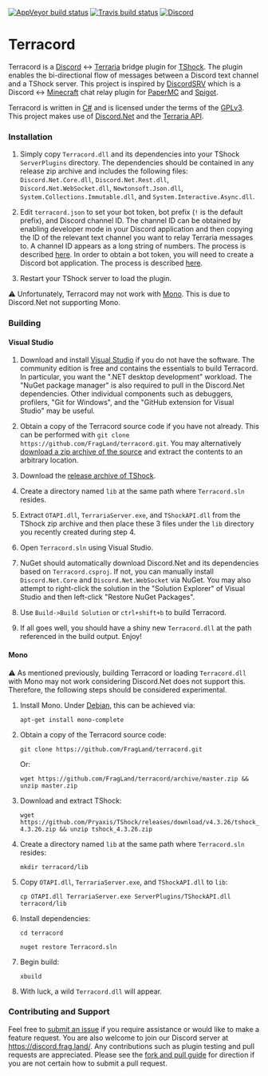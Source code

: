 [![AppVeyor build status](https://ci.appveyor.com/api/projects/status/github/FragLand/terracord?svg=true)](https://ci.appveyor.com/project/ldilley/terracord)
[![Travis build status](https://travis-ci.com/FragLand/terracord.svg?branch=master)](https://travis-ci.com/FragLand/terracord)
[![Discord](https://img.shields.io/discord/540333638479380487)](https://discord.frag.land/)

Terracord
=========
Terracord is a [Discord](http://discordapp.com/) <-> [Terraria](http://terraria.org/) bridge plugin for
[TShock](http://tshock.co/). The plugin enables the bi-directional flow of messages between a Discord text
channel and a TShock server. This project is inspired by [DiscordSRV](https://github.com/DiscordSRV/DiscordSRV)
which is a Discord <-> [Minecraft](http://www.minecraft.net/) chat relay plugin for [PaperMC](http://papermc.io/)
and [Spigot](http://www.spigotmc.org/).

Terracord is written in [C#](https://docs.microsoft.com/en-us/dotnet/csharp/) and is licensed under the terms of
the [GPLv3](http://www.gnu.org/licenses/gpl-3.0.en.html). This project makes use of
[Discord.Net](https://github.com/discord-net/Discord.Net) and the [Terraria API](https://github.com/Pryaxis/TerrariaAPI-Server).

### Installation
1. Simply copy `Terracord.dll` and its dependencies into your TShock `ServerPlugins` directory. The dependencies should
be contained in any release zip archive and includes the following files: `Discord.Net.Core.dll`, `Discord.Net.Rest.dll`,
`Discord.Net.WebSocket.dll`, `Newtonsoft.Json.dll`, `System.Collections.Immutable.dll`, and `System.Interactive.Async.dll`.

2. Edit `terracord.json` to set your bot token, bot prefix (`!` is the default prefix), and Discord channel ID. The
channel ID can be obtained by enabling developer mode in your Discord application and then copying the ID of the relevant
text channel you want to relay Terraria messages to. A channel ID appears as a long string of numbers. The process is described
[here](https://support.discordapp.com/hc/en-us/articles/206346498-Where-can-I-find-my-User-Server-Message-ID-). In order
to obtain a bot token, you will need to create a Discord bot application. The process is described
[here](https://github.com/reactiflux/discord-irc/wiki/Creating-a-discord-bot-&-getting-a-token).

3. Restart your TShock server to load the plugin.

:warning: Unfortunately, Terracord may not work with [Mono](https://www.mono-project.com/). This is due to Discord.Net
not supporting Mono.

### Building
#### Visual Studio
1. Download and install [Visual Studio](https://visualstudio.microsoft.com/) if you do not have the software. The community
edition is free and contains the essentials to build Terracord. In particular, you want the ".NET desktop development" workload. The "NuGet package manager" is also required to pull in the Discord.Net dependencies. Other individual components such as
debuggers, profilers, "Git for Windows", and the "GitHub extension for Visual Studio" may be useful.

2. Obtain a copy of the Terracord source code if you have not already. This can be performed with
`git clone https://github.com/FragLand/terracord.git`. You may alternatively
[download a zip archive of the source](https://github.com/FragLand/terracord/archive/master.zip) and extract the contents
to an arbitrary location.

3. Download the [release archive of TShock](https://github.com/Pryaxis/TShock/releases/download/v4.3.26/tshock_4.3.26.zip).

4. Create a directory named `lib` at the same path where `Terracord.sln` resides.

5. Extract `OTAPI.dll`, `TerrariaServer.exe`, and `TShockAPI.dll` from the TShock zip archive and then place these 3 files
under the `lib` directory you recently created during step 4.

6. Open `Terracord.sln` using Visual Studio.

7. NuGet should automatically download Discord.Net and its dependencies based on `Terracord.csproj`. If not, you can manually
install `Discord.Net.Core` and `Discord.Net.WebSocket` via NuGet. You may also attempt to right-click the solution in the
"Solution Explorer" of Visual Studio and then left-click "Restore NuGet Packages".

8. Use `Build->Build Solution` or `ctrl+shift+b` to build Terracord.

9. If all goes well, you should have a shiny new `Terracord.dll` at the path referenced in the build output. Enjoy!

#### Mono
:warning: As mentioned previously, building Terracord or loading `Terracord.dll` with Mono may not work considering
Discord.Net does not support this. Therefore, the following steps should be considered experimental.

1. Install Mono. Under [Debian](http://www.debian.org/), this can be achieved via:

   `apt-get install mono-complete`

2. Obtain a copy of the Terracord source code:

   `git clone https://github.com/FragLand/terracord.git`

   Or:

   `wget https://github.com/FragLand/terracord/archive/master.zip && unzip master.zip`

3. Download and extract TShock:

   `wget https://github.com/Pryaxis/TShock/releases/download/v4.3.26/tshock_4.3.26.zip && unzip tshock_4.3.26.zip`

4. Create a directory named `lib` at the same path where `Terracord.sln` resides:

   `mkdir terracord/lib`

5. Copy `OTAPI.dll`, `TerrariaServer.exe`, and `TShockAPI.dll` to `lib`:

   `cp OTAPI.dll TerrariaServer.exe ServerPlugins/TShockAPI.dll terracord/lib`

6. Install dependencies:

   `cd terracord`

   `nuget restore Terracord.sln`

7. Begin build:

   `xbuild`

8. With luck, a wild `Terracord.dll` will appear.

### Contributing and Support
Feel free to [submit an issue](https://github.com/FragLand/terracord/issues/new) if you require assistance or would like to
make a feature request. You are also welcome to join our Discord server at https://discord.frag.land/. Any contributions such
as plugin testing and pull requests are appreciated. Please see the
[fork and pull guide](https://help.github.com/en/github/collaborating-with-issues-and-pull-requests/creating-a-pull-request-from-a-fork)
for direction if you are not certain how to submit a pull request.
